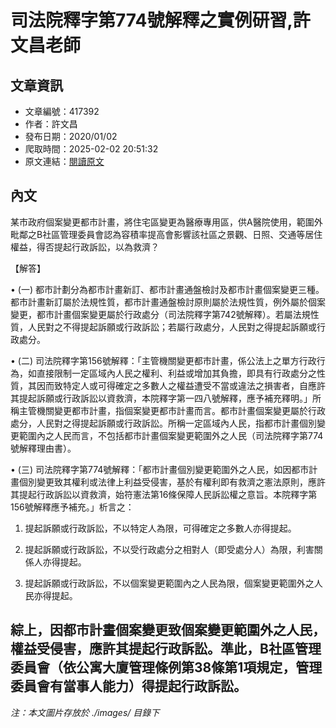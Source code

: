 # 司法院釋字第774號解釋之實例研習,許文昌老師

## 文章資訊
- 文章編號：417392
- 作者：許文昌
- 發布日期：2020/01/02
- 爬取時間：2025-02-02 20:51:32
- 原文連結：[閱讀原文](https://real-estate.get.com.tw/Columns/detail.aspx?no=417392)

## 內文
某市政府個案變更都市計畫，將住宅區變更為醫療專用區，供A醫院使用，範圍外毗鄰之B社區管理委員會認為容積率提高會影響該社區之景觀、日照、交通等居住權益，得否提起行政訴訟，以為救濟？

【解答】

• (一) 都市計劃分為都市計畫新訂、都市計畫通盤檢討及都市計畫個案變更三種。都市計畫新訂屬於法規性質，都市計畫通盤檢討原則屬於法規性質，例外屬於個案變更，都市計畫個案變更屬於行政處分（司法院釋字第742號解釋）。若屬法規性質，人民對之不得提起訴願或行政訴訟；若屬行政處分，人民對之得提起訴願或行政處分。

• (二) 司法院釋字第156號解釋：「主管機關變更都市計畫，係公法上之單方行政行為，如直接限制一定區域內人民之權利、利益或增加其負擔，即具有行政處分之性質，其因而致特定人或可得確定之多數人之權益遭受不當或違法之損害者，自應許其提起訴願或行政訴訟以資救濟，本院釋字第一四八號解釋，應予補充釋明。」所稱主管機關變更都市計畫，指個案變更都市計畫而言。都市計畫個案變更屬於行政處分，人民對之得提起訴願或行政訴訟。所稱一定區域內人民，指都市計畫個別變更範圍內之人民而言，不包括都市計畫個案變更範圍外之人民（司法院釋字第774號解釋理由書）。

• (三) 司法院釋字第774號解釋：「都市計畫個別變更範圍外之人民，如因都市計畫個別變更致其權利或法律上利益受侵害，基於有權利即有救濟之憲法原則，應許其提起行政訴訟以資救濟，始符憲法第16條保障人民訴訟權之意旨。本院釋字第156號解釋應予補充。」析言之：

1. 提起訴願或行政訴訟，不以特定人為限，可得確定之多數人亦得提起。

2. 提起訴願或行政訴訟，不以受行政處分之相對人（即受處分人）為限，利害關係人亦得提起。

3. 提起訴願或行政訴訟，不以個案變更範圍內之人民為限，個案變更範圍外之人民亦得提起。

綜上，因都市計畫個案變更致個案變更範圍外之人民，權益受侵害，應許其提起行政訴訟。準此，B社區管理委員會（依公寓大廈管理條例第38條第1項規定，管理委員會有當事人能力）得提起行政訴訟。
---
*注：本文圖片存放於 ./images/ 目錄下*
